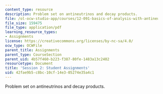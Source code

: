 ```yaml
---
content_type: resource
description: Problem set on antineutrinos and decay products.
file: /ol-ocw-studio-app/courses/12-091-basics-of-analysis-with-antineutrinos-from-heat-producing-elements-k-u-th-in-the-earth-january-iap-2010/42fae9b5c8bc10cf14e305274e35a4c1_MIT12_091IAP10_assignment2.pdf
file_size: 159475
file_type: application/pdf
learning_resource_types:
- Assignments
license: https://creativecommons.org/licenses/by-nc-sa/4.0/
ocw_type: OCWFile
parent_title: Assignments
parent_type: CourseSection
parent_uid: 4b57f460-b223-f387-80fe-1483a13c2402
resourcetype: Document
title: 'Session 2: Student Assignments'
uid: 42fae9b5-c8bc-10cf-14e3-05274e35a4c1
---
```

Problem set on antineutrinos and decay products.